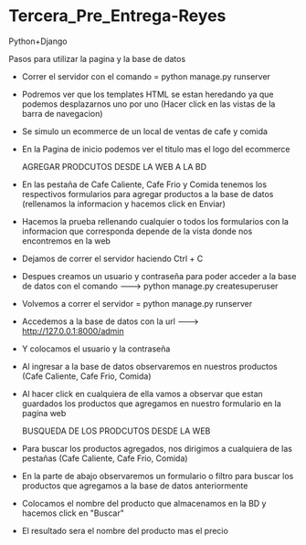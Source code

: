 # Tercera_Pre_Entrega-Reyes
Python+Django

Pasos para utilizar la pagina y la base de datos

- Correr el servidor con el comando = python manage.py runserver
- Podremos ver que los templates HTML se estan heredando ya que podemos desplazarnos uno por uno (Hacer click en las vistas de la barra de navegacion)
- Se simulo un ecommerce de un local de ventas de cafe y comida
- En la Pagina de inicio podemos ver el titulo mas el logo del ecommerce

  AGREGAR PRODCUTOS DESDE LA WEB A LA BD
  
- En las pestaña de Cafe Caliente, Cafe Frio y Comida tenemos los respectivos formularios para agregar productos a la base de datos (rellenamos la informacion y hacemos click en Enviar)
- Hacemos la prueba rellenando cualquier o todos los formularios con la informacion que corresponda depende de la vista donde nos encontremos en la web
- Dejamos de correr el servidor haciendo Ctrl + C
- Despues creamos un usuario y contraseña para poder acceder a la base de datos con el comando ---> python manage.py createsuperuser
- Volvemos a correr el servidor = python manage.py runserver
- Accedemos a la base de datos con la url ---> http://127.0.0.1:8000/admin
- Y colocamos el usuario y la contraseña
- Al ingresar a la base de datos observaremos en nuestros productos (Cafe Caliente, Cafe Frio, Comida)
- Al hacer click en cualquiera de ella vamos a observar que estan guardados los productos que agregamos en nuestro formulario en la pagina web

  BUSQUEDA DE LOS PRODCUTOS DESDE LA WEB
  
- Para buscar los productos agregados, nos dirigimos a cualquiera de las pestañas (Cafe Caliente, Cafe Frio, Comida)
- En la parte de abajo observaremos un formulario o filtro para buscar los productos que agregamos a la base de datos anteriormente
- Colocamos el nombre del producto que almacenamos en la BD y hacemos click en "Buscar"
- El resultado sera el nombre del producto mas el precio
